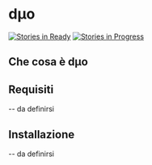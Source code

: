 # dµo

[![Stories in Ready](https://badge.waffle.io/DuoMes/duo.svg?label=ready&title=Ready)](http://waffle.io/DuoMes/duo) [![Stories in Progress](https://badge.waffle.io/DuoMes/duo.svg?label=in%20progress&title=in%20progress)](http://waffle.io/DuoMes/duo) 

## Che cosa è dµo

## Requisiti

-- da definirsi

## Installazione


-- da definirsi
